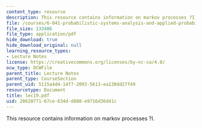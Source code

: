 ```yaml
---
content_type: resource
description: This resource contains information on markov processes ?I.
file: /courses/6-041-probabilistic-systems-analysis-and-applied-probability-spring-2006/2062077167ce634dd880e9716d36d41c_lec19.pdf
file_size: 133486
file_type: application/pdf
hide_download: true
hide_download_original: null
learning_resource_types:
- Lecture Notes
license: https://creativecommons.org/licenses/by-nc-sa/4.0/
ocw_type: OCWFile
parent_title: Lecture Notes
parent_type: CourseSection
parent_uid: 5115a4d4-14f7-2093-5613-ea130dd27f49
resourcetype: Document
title: lec19.pdf
uid: 20620771-67ce-634d-d880-e9716d36d41c
---
```

This resource contains information on markov processes ?I.